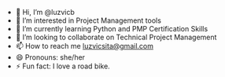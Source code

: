 - 👋 Hi, I’m @luzvicb
- 👀 I’m interested in Project Management tools 
- 🌱 I’m currently learning Python and PMP Certification Skills
- 💞️ I’m looking to collaborate on Technical Project Management 
- 📫 How to reach me luzvicsita@gmail.com
- 😄 Pronouns: she/her
- ⚡ Fun fact: I love a road bike. 

<!---
luzvicb/luzvicb is a ✨ special ✨ repository because its `README.md` (this file) appears on your GitHub profile.
You can click the Preview link to take a look at your changes.
--->
